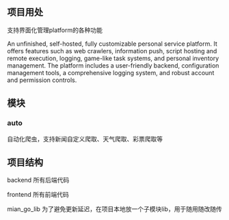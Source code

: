 ## 项目用处
支持界面化管理platform的各种功能

An unfinished, self-hosted, fully customizable personal service platform. It offers features such as web crawlers, information push, script hosting and remote execution, logging, game-like task systems, and personal inventory management. The platform includes a user-friendly backend, configuration management tools, a comprehensive logging system, and robust account and permission controls.

## 模块
### auto
自动化爬虫，支持新闻自定义爬取、天气爬取、彩票爬取等

## 项目结构
backend 所有后端代码

frontend 所有前端代码

mian_go_lib 为了避免更新延迟，在项目本地放一个子模块lib，用于随用随改随传
